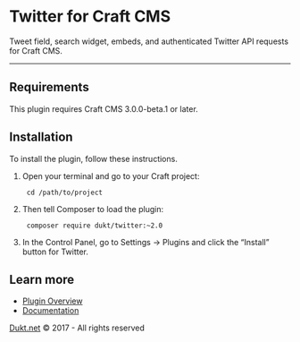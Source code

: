 # Twitter for Craft CMS

Tweet field, search widget, embeds, and authenticated Twitter API requests for Craft CMS.

-------------------------------------------

## Requirements

This plugin requires Craft CMS 3.0.0-beta.1 or later.

## Installation

To install the plugin, follow these instructions.

1. Open your terminal and go to your Craft project:

        cd /path/to/project

2. Then tell Composer to load the plugin:

        composer require dukt/twitter:~2.0

3. In the Control Panel, go to Settings → Plugins and click the “Install” button for Twitter.

## Learn more

- [Plugin Overview](https://dukt.net/twitter)
- [Documentation](https://github.com/dukt/twitter/wiki)

[Dukt.net](https://dukt.net/) © 2017 - All rights reserved